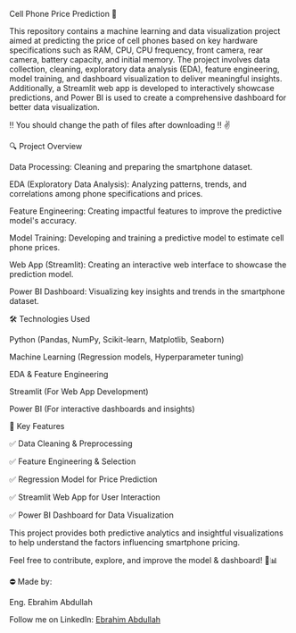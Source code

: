 Cell Phone Price Prediction 🚀


This repository contains a machine learning and data visualization project aimed at predicting the price of cell phones based on key hardware specifications such as RAM, CPU, CPU frequency, front camera, rear camera, battery capacity, and initial memory. The project involves data collection, cleaning, exploratory data analysis (EDA), feature engineering, model training, and dashboard visualization to deliver meaningful insights. Additionally, a Streamlit web app is developed to interactively showcase predictions, and Power BI is used to create a comprehensive dashboard for better data visualization.

‼️ You should change the path of files after downloading ‼️ ✌️


🔍 Project Overview

Data Processing: Cleaning and preparing the smartphone dataset.

EDA (Exploratory Data Analysis): Analyzing patterns, trends, and correlations among phone specifications and prices.

Feature Engineering: Creating impactful features to improve the predictive model's accuracy.

Model Training: Developing and training a predictive model to estimate cell phone prices.

Web App (Streamlit): Creating an interactive web interface to showcase the prediction model.

Power BI Dashboard: Visualizing key insights and trends in the smartphone dataset.


🛠 Technologies Used

Python (Pandas, NumPy, Scikit-learn, Matplotlib, Seaborn)

Machine Learning (Regression models, Hyperparameter tuning)

EDA & Feature Engineering

Streamlit (For Web App Development)

Power BI (For interactive dashboards and insights)


📌 Key Features

✅ Data Cleaning & Preprocessing

✅ Feature Engineering & Selection

✅ Regression Model for Price Prediction

✅ Streamlit Web App for User Interaction

✅ Power BI Dashboard for Data Visualization


This project provides both predictive analytics and insightful visualizations to help understand the factors influencing smartphone pricing.

Feel free to contribute, explore, and improve the model & dashboard! 🚀📊

⛔ Made by:

Eng. Ebrahim Abdullah

Follow me on LinkedIn: [Ebrahim Abdullah](https://www.linkedin.com/in/ebrahim-abdalla-635246255/)
